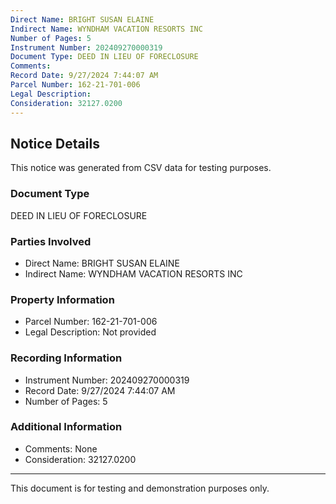 ```yaml
---
Direct Name: BRIGHT SUSAN ELAINE
Indirect Name: WYNDHAM VACATION RESORTS INC
Number of Pages: 5
Instrument Number: 202409270000319
Document Type: DEED IN LIEU OF FORECLOSURE
Comments: 
Record Date: 9/27/2024 7:44:07 AM
Parcel Number: 162-21-701-006
Legal Description: 
Consideration: 32127.0200
---
```


## Notice Details

This notice was generated from CSV data for testing purposes.

### Document Type
DEED IN LIEU OF FORECLOSURE

### Parties Involved
- Direct Name: BRIGHT SUSAN ELAINE
- Indirect Name: WYNDHAM VACATION RESORTS INC

### Property Information
- Parcel Number: 162-21-701-006
- Legal Description: Not provided

### Recording Information
- Instrument Number: 202409270000319
- Record Date: 9/27/2024 7:44:07 AM
- Number of Pages: 5

### Additional Information
- Comments: None
- Consideration: 32127.0200

---

This document is for testing and demonstration purposes only.
